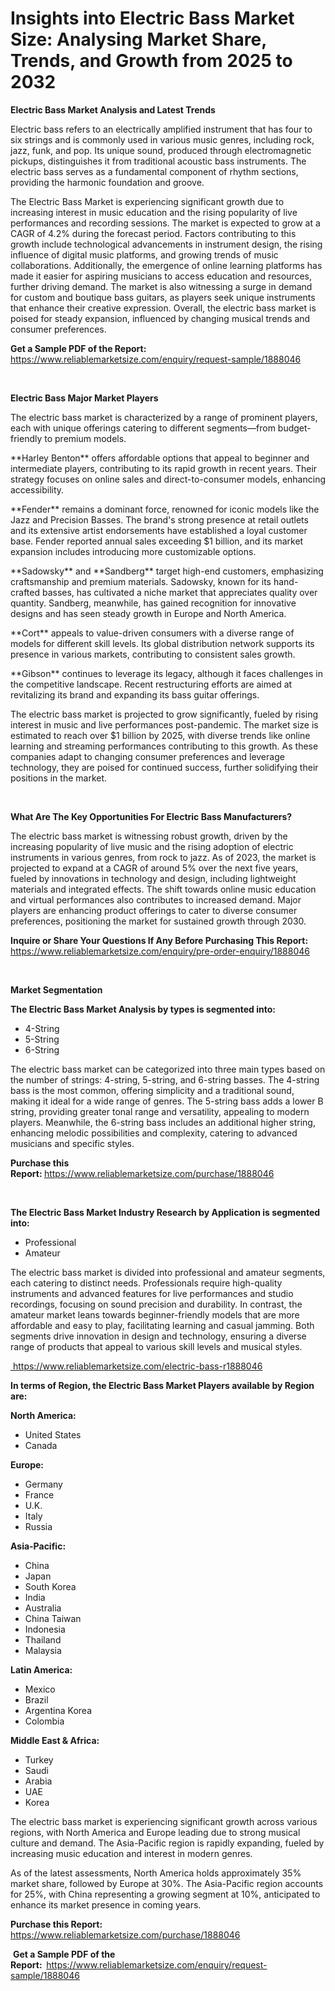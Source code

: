 <p><h1>Insights into Electric Bass Market Size: Analysing Market Share, Trends, and Growth from 2025 to 2032</h1></p><p><strong>Electric Bass Market Analysis and Latest Trends</strong></p>
<p><p>Electric bass refers to an electrically amplified instrument that has four to six strings and is commonly used in various music genres, including rock, jazz, funk, and pop. Its unique sound, produced through electromagnetic pickups, distinguishes it from traditional acoustic bass instruments. The electric bass serves as a fundamental component of rhythm sections, providing the harmonic foundation and groove.</p><p>The Electric Bass Market is experiencing significant growth due to increasing interest in music education and the rising popularity of live performances and recording sessions. The market is expected to grow at a CAGR of 4.2% during the forecast period. Factors contributing to this growth include technological advancements in instrument design, the rising influence of digital music platforms, and growing trends of music collaborations. Additionally, the emergence of online learning platforms has made it easier for aspiring musicians to access education and resources, further driving demand. The market is also witnessing a surge in demand for custom and boutique bass guitars, as players seek unique instruments that enhance their creative expression. Overall, the electric bass market is poised for steady expansion, influenced by changing musical trends and consumer preferences.</p></p>
<p><strong>Get a Sample PDF of the Report:&nbsp;</strong> <a href="https://www.reliablemarketsize.com/enquiry/request-sample/1888046?utm_campaign=1836&utm_medium=2&utm_source=Github&utm_content=ia&utm_term=15042025&utm_id=electric-bass">https://www.reliablemarketsize.com/enquiry/request-sample/1888046</a></p>
<p>&nbsp;</p>
<p><strong>Electric Bass Major Market Players</strong></p>
<p><p>The electric bass market is characterized by a range of prominent players, each with unique offerings catering to different segments—from budget-friendly to premium models. </p><p>**Harley Benton** offers affordable options that appeal to beginner and intermediate players, contributing to its rapid growth in recent years. Their strategy focuses on online sales and direct-to-consumer models, enhancing accessibility.</p><p>**Fender** remains a dominant force, renowned for iconic models like the Jazz and Precision Basses. The brand's strong presence at retail outlets and its extensive artist endorsements have established a loyal customer base. Fender reported annual sales exceeding $1 billion, and its market expansion includes introducing more customizable options.</p><p>**Sadowsky** and **Sandberg** target high-end customers, emphasizing craftsmanship and premium materials. Sadowsky, known for its hand-crafted basses, has cultivated a niche market that appreciates quality over quantity. Sandberg, meanwhile, has gained recognition for innovative designs and has seen steady growth in Europe and North America.</p><p>**Cort** appeals to value-driven consumers with a diverse range of models for different skill levels. Its global distribution network supports its presence in various markets, contributing to consistent sales growth.</p><p>**Gibson** continues to leverage its legacy, although it faces challenges in the competitive landscape. Recent restructuring efforts are aimed at revitalizing its brand and expanding its bass guitar offerings.</p><p>The electric bass market is projected to grow significantly, fueled by rising interest in music and live performances post-pandemic. The market size is estimated to reach over $1 billion by 2025, with diverse trends like online learning and streaming performances contributing to this growth. As these companies adapt to changing consumer preferences and leverage technology, they are poised for continued success, further solidifying their positions in the market.</p></p>
<p>&nbsp;</p>
<p><strong>What Are The Key Opportunities For Electric Bass Manufacturers?</strong></p>
<p><p>The electric bass market is witnessing robust growth, driven by the increasing popularity of live music and the rising adoption of electric instruments in various genres, from rock to jazz. As of 2023, the market is projected to expand at a CAGR of around 5% over the next five years, fueled by innovations in technology and design, including lightweight materials and integrated effects. The shift towards online music education and virtual performances also contributes to increased demand. Major players are enhancing product offerings to cater to diverse consumer preferences, positioning the market for sustained growth through 2030.</p></p>
<p><strong>Inquire or Share Your Questions If Any Before Purchasing This Report:</strong> <a href="https://www.reliablemarketsize.com/enquiry/pre-order-enquiry/1888046?utm_campaign=1836&utm_medium=2&utm_source=Github&utm_content=ia&utm_term=15042025&utm_id=electric-bass">https://www.reliablemarketsize.com/enquiry/pre-order-enquiry/1888046</a></p>
<p>&nbsp;</p>
<p><strong>Market Segmentation</strong></p>
<p><strong>The Electric Bass Market Analysis by types is segmented into:</strong></p>
<p><ul><li>4-String</li><li>5-String</li><li>6-String</li></ul></p>
<p><p>The electric bass market can be categorized into three main types based on the number of strings: 4-string, 5-string, and 6-string basses. The 4-string bass is the most common, offering simplicity and a traditional sound, making it ideal for a wide range of genres. The 5-string bass adds a lower B string, providing greater tonal range and versatility, appealing to modern players. Meanwhile, the 6-string bass includes an additional higher string, enhancing melodic possibilities and complexity, catering to advanced musicians and specific styles.</p></p>
<p><strong>Purchase this Report:&nbsp;</strong><a href="https://www.reliablemarketsize.com/purchase/1888046?utm_campaign=1836&utm_medium=2&utm_source=Github&utm_content=ia&utm_term=15042025&utm_id=electric-bass">https://www.reliablemarketsize.com/purchase/1888046</a></p>
<p>&nbsp;</p>
<p><strong>The Electric Bass Market Industry Research by Application is segmented into:</strong></p>
<p><ul><li>Professional</li><li>Amateur</li></ul></p>
<p><p>The electric bass market is divided into professional and amateur segments, each catering to distinct needs. Professionals require high-quality instruments and advanced features for live performances and studio recordings, focusing on sound precision and durability. In contrast, the amateur market leans towards beginner-friendly models that are more affordable and easy to play, facilitating learning and casual jamming. Both segments drive innovation in design and technology, ensuring a diverse range of products that appeal to various skill levels and musical styles.</p></p>
<p><a href="https://www.reliablemarketsize.com/electric-bass-r1888046?utm_campaign=1836&utm_medium=2&utm_source=Github&utm_content=ia&utm_term=15042025&utm_id=electric-bass">&nbsp;https://www.reliablemarketsize.com/electric-bass-r1888046</a></p>
<p><strong>In terms of Region, the Electric Bass Market Players available by Region are:</strong></p>
<p>
    <p> <strong> North America: </strong>
        <ul>
            <li>United States</li>
            <li>Canada</li>
        </ul>
        </p> 
    <p> <strong> Europe: </strong>
        <ul>
            <li>Germany</li>
            <li>France</li>
            <li>U.K.</li>
            <li>Italy</li>
            <li>Russia</li>
        </ul>
        </p> 
    <p> <strong> Asia-Pacific: </strong>
        <ul>
            <li>China</li>
            <li>Japan</li>
            <li>South Korea</li>
            <li>India</li>
            <li>Australia</li>
            <li>China Taiwan</li>
            <li>Indonesia</li>
            <li>Thailand</li>
            <li>Malaysia</li>
        </ul>
        </p> 
    <p> <strong> Latin America: </strong>
        <ul>
            <li>Mexico</li>
            <li>Brazil</li>
            <li>Argentina Korea</li>
            <li>Colombia</li>
        </ul>
        </p> 
    <p> <strong> Middle East & Africa: </strong>
        <ul>
            <li>Turkey</li>
            <li>Saudi</li>
            <li>Arabia</li>
            <li>UAE</li>
            <li>Korea</li>
        </ul>
    </p>
    </p>
<p><p>The electric bass market is experiencing significant growth across various regions, with North America and Europe leading due to strong musical culture and demand. The Asia-Pacific region is rapidly expanding, fueled by increasing music education and interest in modern genres. </p><p>As of the latest assessments, North America holds approximately 35% market share, followed by Europe at 30%. The Asia-Pacific region accounts for 25%, with China representing a growing segment at 10%, anticipated to enhance its market presence in coming years.</p></p>
<p><strong>Purchase this Report: </strong><a href="https://www.reliablemarketsize.com/purchase/1888046?utm_campaign=1836&utm_medium=2&utm_source=Github&utm_content=ia&utm_term=15042025&utm_id=electric-bass">https://www.reliablemarketsize.com/purchase/1888046</a></p>
<p>&nbsp;<strong>Get a Sample PDF of the Report:&nbsp;&nbsp;</strong><a href="https://www.reliablemarketsize.com/enquiry/request-sample/1888046?utm_campaign=1836&utm_medium=2&utm_source=Github&utm_content=ia&utm_term=15042025&utm_id=electric-bass">https://www.reliablemarketsize.com/enquiry/request-sample/1888046</a></p>
<p><strong></strong></p>
<p><p></p><p></p><p></p></p>